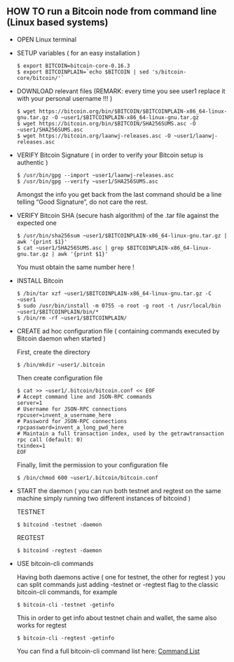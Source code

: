 ## HOW TO run a Bitcoin node from command line (Linux based systems)

- OPEN Linux terminal

- SETUP variables ( for an easy installation )

  ```
  $ export BITCOIN=bitcoin-core-0.16.3
  $ export BITCOINPLAIN=`echo $BITCOIN | sed 's/bitcoin-core/bitcoin/'`
  ```

- DOWNLOAD relevant files (REMARK: every time you see user1 replace it with your personal username !!! )

  ```
  $ wget https://bitcoin.org/bin/$BITCOIN/$BITCOINPLAIN-x86_64-linux-gnu.tar.gz -O ~user1/$BITCOINPLAIN-x86_64-linux-gnu.tar.gz
  $ wget https://bitcoin.org/bin/$BITCOIN/SHA256SUMS.asc -O ~user1/SHA256SUMS.asc
  $ wget https://bitcoin.org/laanwj-releases.asc -O ~user1/laanwj-releases.asc
  ```

- VERIFY Bitcoin Signature ( in order to verify your Bitcoin setup is authentic )

  ```
  $ /usr/bin/gpg --import ~user1/laanwj-releases.asc
  $ /usr/bin/gpg --verify ~user1/SHA256SUMS.asc
  ```

  Amongst the info you get back from the last command should be a line telling “Good Signature”, do not care the rest.

- VERIFY Bitcoin SHA (secure hash algorithm) of the .tar file against the expected one

  ```
  $ /usr/bin/sha256sum ~user1/$BITCOINPLAIN-x86_64-linux-gnu.tar.gz | awk '{print $1}'
  $ cat ~user1/SHA256SUMS.asc | grep $BITCOINPLAIN-x86_64-linux-gnu.tar.gz | awk '{print $1}'
  ```

  You must obtain the same number here !

- INSTALL Bitcoin

  ```
  $ /bin/tar xzf ~user1/$BITCOINPLAIN-x86_64-linux-gnu.tar.gz -C ~user1
  $ sudo /usr/bin/install -m 0755 -o root -g root -t /usr/local/bin ~user1/$BITCOINPLAIN/bin/*
  $ /bin/rm -rf ~user1/$BITCOINPLAIN/
  ```

- CREATE ad hoc configuration file ( containing commands executed by Bitcoin daemon when started )

  First, create the directory

  ```
  $ /bin/mkdir ~user1/.bitcoin
  ```

  Then create configuration file

  ```
  $ cat >> ~user1/.bitcoin/bitcoin.conf << EOF
  # Accept command line and JSON-RPC commands
  server=1
  # Username for JSON-RPC connections
  rpcuser=invent_a_username_here
  # Password for JSON-RPC connections
  rpcpassword=invent_a_long_pwd_here
  # Maintain a full transaction index, used by the getrawtransaction rpc call (default: 0)
  txindex=1
  EOF
  ```

  Finally, limit the permission to your configuration file

  ```
  $ /bin/chmod 600 ~user1/.bitcoin/bitcoin.conf
  ```

- START the daemon ( you can run both testnet and regtest on the same machine simply running two different instances of bitcoind )

  TESTNET

  ```
  $ bitcoind -testnet -daemon
  ```

  REGTEST

  ```
  $ bitcoind -regtest -daemon
  ```

- USE bitcoin-cli commands

  Having both daemons active ( one for testnet, the other for regtest ) you can split commands just adding -testnet or -regtest flag to the classic bitcoin-cli commands, for example

  ```
  $ bitcoin-cli -testnet -getinfo
  ```

  This in order to get info about testnet chain and wallet, the same also works for regtest

  ```
  $ bitcoin-cli -regtest -getinfo
  ```

  You can find a full bitcoin-cli command list here: [Command List](<https://en.bitcoin.it/wiki/Original_Bitcoin_client/API_calls_list>)